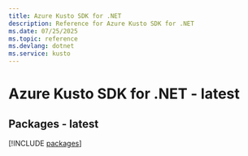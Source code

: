 ```yaml
---
title: Azure Kusto SDK for .NET
description: Reference for Azure Kusto SDK for .NET
ms.date: 07/25/2025
ms.topic: reference
ms.devlang: dotnet
ms.service: kusto
---
```

# Azure Kusto SDK for .NET - latest
## Packages - latest
[!INCLUDE [packages](kusto-index.md)]
